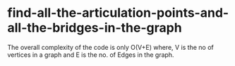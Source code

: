 # find-all-the-articulation-points-and-all-the-bridges-in-the-graph

The overall complexity of the code is only O(V+E) where, V is the no of vertices in a graph and E is the no. of Edges in the graph.

